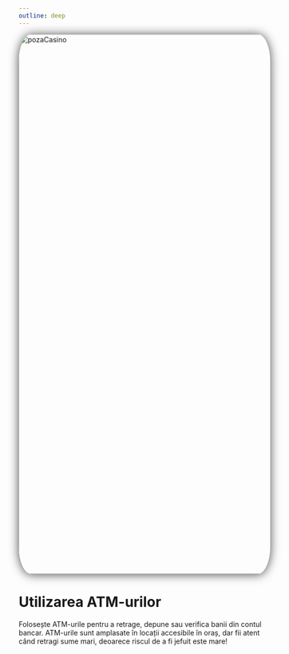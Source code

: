 ```yaml
---
outline: deep
---
```

<img src="https://oyster.ignimgs.com/mediawiki/apis.ign.com/grand-theft-auto-5/e/e8/FLEECA-ATM-GTAV.png" alt="pozaCasino" width="1920" height="1080" style="display: block; margin: 0px auto; border-radius: 1%; border-radius: 5%; box-shadow: 0 1px 20px rgba(0, 0, 0, 0.7);" >


# Utilizarea ATM-urilor
Folosește ATM-urile pentru a retrage, depune sau verifica banii din contul bancar. ATM-urile sunt amplasate în locații accesibile în oraș, dar fii atent când retragi sume mari, deoarece riscul de a fi jefuit este mare!
